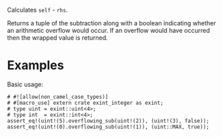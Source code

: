 Calculates `self` - `rhs`.

Returns a tuple of the subtraction along with a boolean indicating whether an
arithmetic overflow would occur. If an overflow would have occurred then the
wrapped value is returned.

# Examples

Basic usage:

```
# #![allow(non_camel_case_types)]
# #[macro_use] extern crate exint_integer as exint;
# type uint = exint::uint<4>;
# type int  = exint::int<4>;
assert_eq!(uint!(5).overflowing_sub(uint!(2)), (uint!(3), false));
assert_eq!(uint!(0).overflowing_sub(uint!(1)), (uint::MAX, true));
```
